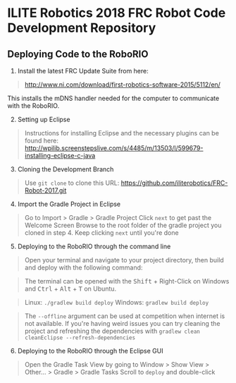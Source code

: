 # ILITE Robotics 2018 FRC Robot Code Development Repository

## Deploying Code to the RoboRIO

1. Install the latest FRC Update Suite from here:
> <http://www.ni.com/download/first-robotics-software-2015/5112/en/>

  This installs the mDNS handler needed for the computer to communicate with the RoboRIO.

2. Setting up Eclipse
> Instructions for installing Eclipse and the necessary plugins can be found here:
> <http://wpilib.screenstepslive.com/s/4485/m/13503/l/599679-installing-eclipse-c-java>

3. Cloning the Development Branch
> Use `git clone` to clone this URL:
> <https://github.com/iliterobotics/FRC-Robot-2017.git>

4. Import the Gradle Project in Eclipse
> Go to Import > Gradle > Gradle Project
> Click `next` to get past the Welcome Screen
> Browse to the root folder of the gradle project you cloned in step 4.
> Keep clicking `next` until you're done

5. Deploying to the RoboRIO through the command line
> Open your terminal and navigate to your project directory, then build and deploy with the following command:

> The terminal can be opened with the <kbd>Shift</kbd> + Right-Click on Windows and <kbd>Ctrl</kbd> + <kbd>Alt</kbd> + <kbd>T</kbd> on Ubuntu.

> Linux: `./gradlew build deploy`
> Windows: `gradlew build deploy`

> The `--offline` argument can be used at competition when internet is not available.
> If you're having weird issues you can try cleaning the project and refreshing the dependencies with `gradlew clean cleanEclipse --refresh-dependencies`

6. Deploying to the RoboRIO through the Eclipse GUI 
> Open the Gradle Task View by going to Window > Show View > Other... > Gradle > Gradle Tasks
> Scroll to `deploy` and double-click




